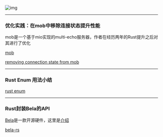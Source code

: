 ###

![img](https://wx4.sinaimg.cn/mw690/71684decly1fpza0twnrgj20se0gs1kx.jpg)


---

### 优化实践：在mob中移除连接状态提升性能

mob是一个基于mio实现的multi-echo服务器，作者在经历两年的Rust提升之后对其进行了优化

[mob](https://github.com/hjr3/mob)

[removing connection state from mob](http://hermanradtke.com/2018/03/29/removing-connection-state-from-mob.html)

---

### Rust Enum 用法小结

[rust enum](https://www.mathieu-nivoliez.com/posts/2018-04-01-getting-started-with-rust-enum-on-steroids.html)

---

### Rust封装Bela的API

[Bela](http://bela.io/)是一款开源硬件，这里是[介绍](http://www.sohu.com/a/224230193_154296)

[bela-rs](https://github.com/andrewcsmith/bela-rs)
